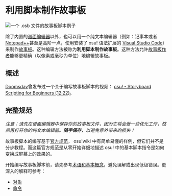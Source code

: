 # 利用脚本制作故事板

![](img/SBS_Base.jpg "一个 .osb 文件的故事板脚本例子")

除了内置的[谱面编辑器](/wiki/Beatmap_Editor/Design)以外，也可以用一个纯文本编辑器（例如：记事本或者[Notepad++](https://www.notepad-plus-plus.org/)甚至是高阶一点，使用安装了 osu! 语法扩展的 [Visual Studio Code](https://code.visualstudio.com/)）来制作[故事板](/wiki/Storyboards)。这种编辑方法被称为**利用脚本制作故事板**。这种方法允许[故事板作者](/wiki/Storyboarding/Storyboarder)能够更精确（以像素或毫秒为单位）地编辑故事板。

## 概述

[Doomsday](https://osu.ppy.sh/users/18983)曾发布过一个关于编写故事板脚本的视频： [osu! - Storyboard Scripting for Beginners (12:22)](https://www.youtube.com/watch?v=UJ1YLDs-bZg "YouTube")。

## 完整规范

*注意：请先在谱面编辑器中保存你的故事板文件，因为它将会做一些优化工作，然后再打开你的纯文本编辑器。**随手保存**，以避免意外带来的损失！*

故事板脚本的编写基于[官方规范](https://osu.ppy.sh/community/forums/topics/1869)， osu!wiki 中有简单易懂的样例，但它们并不是分步教程。而这篇官方规范是从零开始详细地描述 osu! 中的基本脚本指令是如何变换成屏幕上的效果的。

开始编写故事板脚本前，请先参考[术语和基本概念](/wiki/Storyboard_Scripting/General_Rules)，避免误解或出现低级错误。更深入的解释可参考：

- [对象](/wiki/Storyboard_Scripting/Objects)
- [命令](/wiki/Storyboard_Scripting/Commands)

